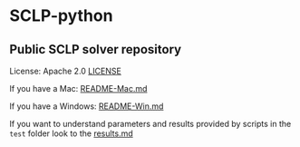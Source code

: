 # SCLP-python

## Public SCLP solver repository

License: Apache 2.0 [LICENSE](LICENSE)

If you have a Mac: [README-Mac.md](README-Mac.md)

If you have a Windows: [README-Win.md](README-Win.md)

If you want to understand parameters and results provided by scripts in the `test` folder look to the [results.md](results.md)